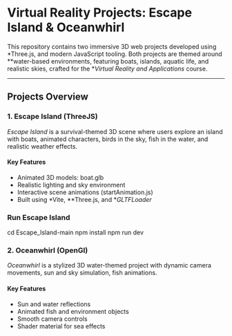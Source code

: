 # Virtual Reality Projects: Escape Island & Oceanwhirl

This repository contains two immersive 3D web projects developed using *Three.js, and modern JavaScript tooling. Both projects are themed around **water-based environments, featuring boats, islands, aquatic life, and realistic skies, crafted for the **Virtual Reality and Applications* course.

---

##  Projects Overview

### 1. Escape Island (ThreeJS)

*Escape Island* is a survival-themed 3D scene where users explore an island with boats, animated characters, birds in the sky, fish in the water, and realistic weather effects.

#### Key Features

- Animated 3D models: boat.glb
- Realistic lighting and sky environment
- Interactive scene animations (startAnimation.js)
- Built using *Vite, **Three.js, and **GLTFLoader*

### Run Escape Island

cd Escape_Island-main
npm install
npm run dev



### 2. Oceanwhirl (OpenGl)

*Oceanwhirl* is a stylized 3D water-themed project with dynamic camera movements, sun and sky simulation, fish animations.

#### Key Features

- Sun and water reflections 
- Animated fish and environment objects
- Smooth camera controls
- Shader material for sea effects
